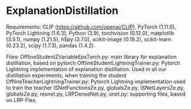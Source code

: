 # ExplanationDistillation

Requirements: CLIP (https://github.com/openai/CLIP), PyTorch (1.11.0), PyTorch Lightning (1.6.3), Python (3.9),
torchvision (0.12.0), matplotlib (3.5.1), numpy (1.21.5), h5py (3.7.0), scikit-image (0.19.2), scikit-learn (0.23.2), scipy (1.7.3), pandas (1.4.2).


Files:
OfflineStudentZVariableEpsTorch.py: main library for explanation distillation, based on pytorch
OfflineStudentLightningTrainer.py: Pytorch Lightning implementation of explanation distillation. Used in all our distillation experiments, when training the student
OfflineTeacherLightningTrainer.py: Pytorch Lightning implementation used to train the teacher
ISNetFunctionsZe.py, globalsZe.py, ISNetLayersZe.py, globalsZe.py, resnet.py, LRPDenseNet.py, unet.py: supporting files, based on LRP-Flex, 


